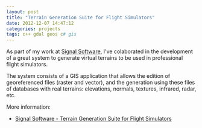 ```yaml
---
layout: post
title: "Terrain Generation Suite for Flight Simulators"
date: 2012-12-07 14:47:12
categories: projects
tags: c++ gdal geos c# gis
---
```


As part of my work at [Signal Software](http://www.signalsoftware.es), I've colaborated in the development of a great system to generate virtual terrains to be used in professional flight simulators.

The system consists of a GIS application that allows the edition of georeferenced files (raster and vector), and the generation using these files of databases with real terrains: elevations, normals, textures, infrared, radar, etc.

More information:

* [Signal Software - Terrain Generation Suite for Flight Simulators](http://www.signalsoftware.es/projects/terrain-generation-suite-for-flight-simulators/)
